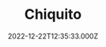 ---
date: 2022-12-22T12:35:33.000Z
title: Chiquito
latitude: 52.02874513667365
longitude: 1.2026848703281383
category: checkin
---